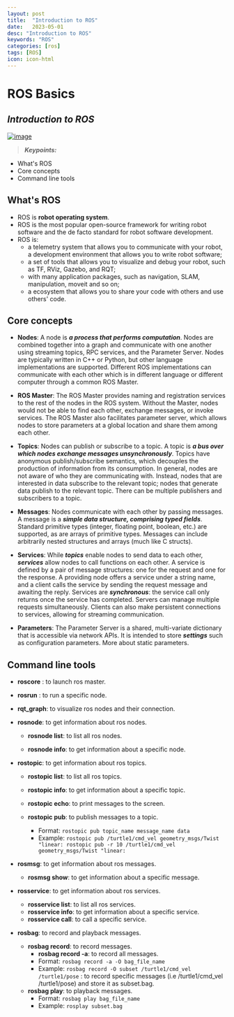 ```yaml
---
layout: post
title:  "Introduction to ROS"
date:   2023-05-01
desc: "Introduction to ROS"
keywords: "ROS"
categories: [ros]
tags: [ROS]
icon: icon-html
---
```


# ROS Basics
## _Introduction to ROS_

[![image](https://tknika.eus/wp-content/uploads/2022/10/ros.png)](https://www.bilibili.com/video/BV1zt411G7Vn/?spm_id_from=333.1007.top_right_bar_window_history.content.click)

> **_Keypoints:_**  

- What's ROS
- Core concepts
- Command line tools

## What's ROS
- ROS is **robot operating system**.
- ROS is the most popular open-source framework for writing robot software and the de facto standard for robot software development.
- ROS is:
  - a telemetry system that allows you to communicate with your robot, a development environment that allows you to write robot software;
  - a set of tools that allows you to visualize and debug your robot, such as TF, RViz, Gazebo, and RQT;
  - with many application packages, such as navigation, SLAM, manipulation, moveit and so on;
  - a ecosystem that allows you to share your code with others and use others' code.

## Core concepts
- **Nodes**: A node is **_a process that performs computation_**. Nodes are combined together into a graph and communicate with one another using streaming topics, RPC services, and the Parameter Server. Nodes are typically written in C++ or Python, but other language implementations are supported. Different ROS implementations can communicate with each other which is in different language or different computer through a common ROS Master.

- **ROS Master**: The ROS Master provides naming and registration services to the rest of the nodes in the ROS system. Without the Master, nodes would not be able to find each other, exchange messages, or invoke services. The ROS Master also facilitates parameter server, which allows nodes to store parameters at a global location and share them among each other.

- **Topics**: Nodes can publish or subscribe to a topic. A topic is **_a bus over which nodes exchange messages unsynchronously_**. Topics have anonymous publish/subscribe semantics, which decouples the production of information from its consumption. In general, nodes are not aware of who they are communicating with. Instead, nodes that are interested in data subscribe to the relevant topic; nodes that generate data publish to the relevant topic. There can be multiple publishers and subscribers to a topic.

- **Messages**: Nodes communicate with each other by passing messages. A message is a **_simple data structure, comprising typed fields_**. Standard primitive types (integer, floating point, boolean, etc.) are supported, as are arrays of primitive types. Messages can include arbitrarily nested structures and arrays (much like C structs).

- **Services**: While **_topics_** enable nodes to send data to each other, **_services_** allow nodes to call functions on each other. A service is defined by a pair of message structures: one for the request and one for the response. A providing node offers a service under a string name, and a client calls the service by sending the request message and awaiting the reply. Services are **_synchronous_**: the service call only returns once the service has completed. Servers can manage multiple requests simultaneously. Clients can also make persistent connections to services, allowing for streaming communication.

- **Parameters**: The Parameter Server is a shared, multi-variate dictionary that is accessible via network APIs. It is intended to store **_settings_** such as configuration parameters. More about static parameters.


## Command line tools

- **roscore** : to launch ros master.
  
- **rosrun** : to run a specific node.
- **rqt_graph**: to visualize ros nodes and their connection.
- **rosnode**: to get information about ros nodes.
  - **rosnode list**: to list all ros nodes.
  
  - **rosnode info**: to get information about a specific node.
- **rostopic**: to get information about ros topics.
  - **rostopic list**: to list all ros topics.
  
  - **rostopic info**: to get information about a specific topic.
  - **rostopic echo**: to print messages to the screen.
  - **rostopic pub**: to publish messages to a topic.
    - Format: 
          ```
          rostopic pub topic_name message_name data
          ```
    - Example: 
          ```
          rostopic pub /turtle1/cmd_vel geometry_msgs/Twist "linear:
          rostopic pub -r 10 /turtle1/cmd_vel geometry_msgs/Twist "linear: 
          ```
- **rosmsg**: to get information about ros messages.
  - **rosmsg show**: to get information about a specific message.
- **rosservice**: to get information about ros services.
  - **rosservice list**: to list all ros services.
  - **rosservice info**: to get information about a specific service.
  - **rosservice call**: to call a specific service.
- **rosbag**: to record and playback messages.
  - **rosbag record**: to record messages.
    - **rosbag record -a**: to record all messages.
    - Format: 
          ```
          rosbag record -a -O bag_file_name
          ```
    - Example:
          ```
          rosbag record -O subset /turtle1/cmd_vel /turtle1/pose
          ```
          : to record specific messages (i.e /turtle1/cmd_vel /turtle1/pose) and store it as subset.bag.
  - **rosbag play**: to playback messages.
    - Format: 
          ```
          rosbag play bag_file_name
          ```
    - Example:
          ```
          rosplay subset.bag
          ```
